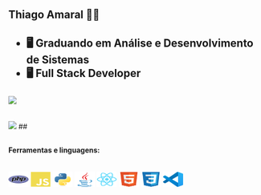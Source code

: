 <h2>Thiago Amaral 🐱‍👤<h2/>

- 🖥️ Graduando em Análise e Desenvolvimento de Sistemas
- 🖥️ Full Stack Developer

<div> 
  <a  href="https://www.linkedin.com/in/thiago-amaral-9540ab182/" target="_blank"><img src="https://img.shields.io/badge/-Linkedin-0D1117?style=for-the-badge&logo=linkedin&logoColor=8B67DB" target="_blank"></a> 
  </div>
   

##
<!--<div align="center">
<img height="180em" src="https://github-readme-stats.vercel.app/api?username=Tjaos&show_icons=true&theme=aura&hide_border=true&include_all_commits=true&count_private=true"/> 
-->
<img height="180em" src="https://github-readme-stats.vercel.app/api/top-langs/?username=Tjaos&layout=compact&theme=aura&hide_border=true&langs_count=10"/> 
</div>
##

##
  <h4>Ferramentas e linguagens: </h4>
<div style="display: inline_block"><br>
  <img align="center" alt="Tjaos-PHP" height="30" width="40" src="https://raw.githubusercontent.com/devicons/devicon/master/icons/php/php-original.svg">
  <img align="center" alt="Tjaos-Js" height="30" width="40" src="https://raw.githubusercontent.com/devicons/devicon/master/icons/javascript/javascript-plain.svg">
  <img align="center" alt="Tjaos-Python" height="30" width="40" src="https://raw.githubusercontent.com/devicons/devicon/master/icons/python/python-original.svg">
  <img align="center" alt="Tjaos-Java" height="30" width="40" src="https://raw.githubusercontent.com/devicons/devicon/master/icons/java/java-original.svg">
  
  <img align="center" alt="Tjaos-React" height="30" width="40" src="https://raw.githubusercontent.com/devicons/devicon/master/icons/react/react-original.svg">
  <img align="center" alt="Tjaos-HTML" height="30" width="40" src="https://raw.githubusercontent.com/devicons/devicon/master/icons/html5/html5-original.svg">
  <img align="center" alt="Tjaos-CSS" height="30" width="40" src="https://raw.githubusercontent.com/devicons/devicon/master/icons/css3/css3-original.svg">
  <img align="center" alt="Tjaos-Vscode" height="30" width="40" src="https://raw.githubusercontent.com/devicons/devicon/master/icons/vscode/vscode-original.svg">
</div>
  
 <!-- ![snake animation](https://github.com/Tjaos/Tjaos/blob/output/github-contribution-grid-snake.svg)-->
 
